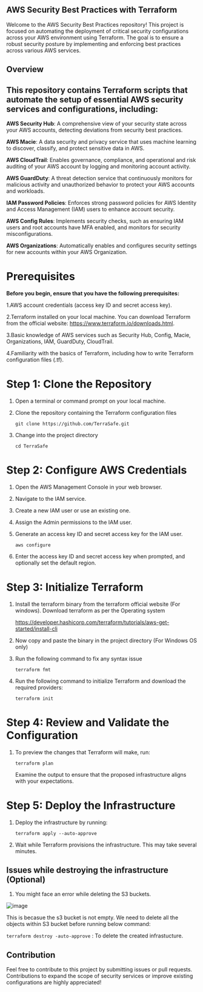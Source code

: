 ## AWS Security Best Practices with Terraform

Welcome to the AWS Security Best Practices repository! This project is focused on automating the deployment of critical security configurations across your AWS environment using Terraform. The goal is to ensure a robust security posture by implementing and enforcing best practices across various AWS services.

## Overview
## This repository contains Terraform scripts that automate the setup of essential AWS security services and configurations, including:

**AWS Security Hub**: A comprehensive view of your security state across your AWS accounts, detecting deviations from security best practices.

**AWS Macie**: A data security and privacy service that uses machine learning to discover, classify, and protect sensitive data in AWS.

**AWS CloudTrail**: Enables governance, compliance, and operational and risk auditing of your AWS account by logging and monitoring account activity.

**AWS GuardDuty**: A threat detection service that continuously monitors for malicious activity and unauthorized behavior to protect your AWS accounts and workloads.

**IAM Password Policies**: Enforces strong password policies for AWS Identity and Access Management (IAM) users to enhance account security.

**AWS Config Rules**: Implements security checks, such as ensuring IAM users and root accounts have MFA enabled, and monitors for security misconfigurations.

**AWS Organizations**: Automatically enables and configures security settings for new accounts within your AWS Organization.

# Prerequisites

**Before you begin, ensure that you have the following prerequisites:**

1.AWS account credentials (access key ID and secret access key).

2.Terraform installed on your local machine. You can download Terraform from the official website: https://www.terraform.io/downloads.html.

3.Basic knowledge of AWS services such as Security Hub, Config, Macie, Organizations, IAM, GuardDuty, CloudTrail.

4.Familiarity with the basics of Terraform, including how to write Terraform configuration files (.tf).

# Step 1: Clone the Repository

1. Open a terminal or command prompt on your local machine.

2. Clone the repository containing the Terraform configuration files

   `git clone https://github.com/TerraSafe.git`

3.  Change into the project directory

    `cd TerraSafe`

# Step 2: Configure AWS Credentials

1. Open the AWS Management Console in your web browser.
2. Navigate to the IAM service.
3. Create a new IAM user or use an existing one.
4. Assign the Admin permissions to the IAM user. 
5. Generate an access key ID and secret access key for the IAM user.

   `aws configure`
   
6. Enter the access key ID and secret access key when prompted, and optionally set the default region.

# Step 3: Initialize Terraform
1. Install the terraform binary from the terraform official website (For windows). Download terraform as per the Operating 
   system

   https://developer.hashicorp.com/terraform/tutorials/aws-get-started/install-cli
   
3. Now copy and paste the binary in the project directory (For Windows OS only)
4. Run the following command to fix any syntax issue

   `terraform fmt`
5. Run the following command to initialize Terraform and download the required providers:

   `terraform init`
   
# Step 4: Review and Validate the Configuration

1. To preview the changes that Terraform will make, run:

   `terraform plan`
   
   Examine the output to ensure that the proposed infrastructure aligns with your expectations.

# Step 5: Deploy the Infrastructure

1. Deploy the infrastructure by running:

   `terraform apply --auto-approve`
2. Wait while Terraform provisions the infrastructure. This may take several minutes.


## Issues while destroying the infrastructure (Optional)

1. You might face an error while deleting the S3 buckets.

![image](https://github.com/user-attachments/assets/f5052822-a026-4fe0-a860-d205136449a1)

This is becasue the s3 bucket is not empty. We need to delete all the objects within S3 bucket before running below command:

`terraform destroy -auto-approve`  : To delete the created infrastucture.
   

## Contribution

Feel free to contribute to this project by submitting issues or pull requests. Contributions to expand the scope of security services or improve existing configurations are highly appreciated!
    
